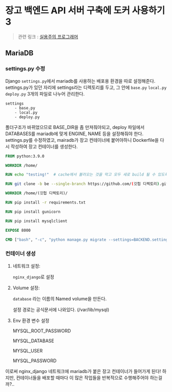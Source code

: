 # 장고 백엔드 API 서버 구축에 도커 사용하기 3



> 관련 링크 : [실용주의 프로그래머](https://www.youtube.com/channel/UCmm6VRoi59BUHDPoa3k4VPw/videos)



## MariaDB

### settings.py 수정

Django `settings.py`에서 mariadb를 사용하는 배포용 환경을 따로 설정해준다. settings.py가 있던 자리에 settings라는 디렉토리를 두고, 그 안에 `base.py` `local.py` `deploy.py` 3개의 파일로 나누어 관리한다.

```
settings
	- base.py
	- local.py
	- deploy.py
```

 폴더구조가 바뀌었으므로 BASE_DIR을 좀 만져줘야되고, deploy 파일에서 DATABASES를 mariadb에 맞게 ENGINE, NAME 등을 설정해줘야 한다. settings.py를 수정하였고, mairadb가 장고 컨테이너에 붙어야하니 Dockerfile을 다시 작성하여 장고 컨테이너를 생성한다.

```dockerfile
FROM python:3.9.0

WORKDIR /home/

RUN echo "testing!"  # cache에서 불러오는 것을 막고 모두 새로 build 될 수 있도록

RUN git clone -b be --single-branch https://github.com/(깃헙 디렉토리).git

WORKDIR /home/(깃헙 디렉토리)/

RUN pip install -r requirements.txt

RUN pip install gunicorn

RUN pip install mysqlclient

EXPOSE 8000

CMD ["bash", "-c", "python manage.py migrate --settings=BACKEND.settings.deploy && gunicorn BACKEND.wsgi --env DJANGO_SETTINGS_MODULE=BACKEND.settings.deploy --bind 0.0.0.0:8000"]

```



### 컨테이너 생성

1. 네트워크 설정:

   `nginx_django`로 설정

2. Volume 설정:

   `database` 라는 이름의 Named volume을 만든다.

   설정 경로는 공식문서에 나와있다. (/var/lib/mysql)

3. Env 환경 변수 설정

   MYSQL_ROOT_PASSWORD

   MYSQL_DATABASE

   MYSQL_USER

   MYSQL_PASSWORD



이로써 nginx_django 네트워크에 mariadb가 붙은 장고 컨테이너가 들어가게 된다! 하지만, 컨테이너들을 배포할 때마다 이 많은 작업들을 반복적으로 수행해주어야 하는걸까?..
